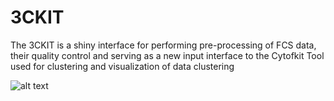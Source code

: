 # 3CKIT

The 3CKIT is a shiny interface for performing pre-processing of FCS data, their quality control and serving as a new input interface to the Cytofkit Tool used for clustering and visualization of data clustering

![alt text](https://raw.githubusercontent.com/username/projectname/branch/path/to/img.png)
